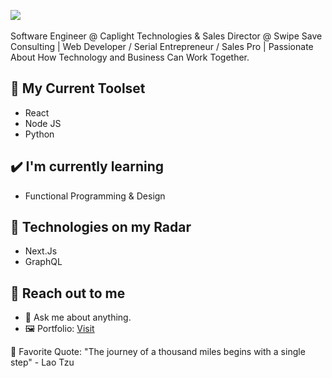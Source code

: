 <img src="https://i.imgur.com/4ukrFPu.png"></img>
<br>
<br>
Software Engineer @ Caplight Technologies & Sales Director @ Swipe Save Consulting | Web Developer / Serial Entrepreneur / Sales Pro | Passionate About How Technology and Business Can Work Together.

## 🧰 My Current Toolset
- React
- Node JS
- Python

## ✔️ I'm currently learning
- Functional Programming & Design

## 📡 Technologies on my Radar
- Next.Js
- GraphQL

## 👋 Reach out to me 
- 💬 Ask me about anything.
- 🖼️ Portfolio: [Visit](https://jaicedev.github.io/)


💎 Favorite Quote: "The journey of a thousand miles begins with a single step" - Lao Tzu
